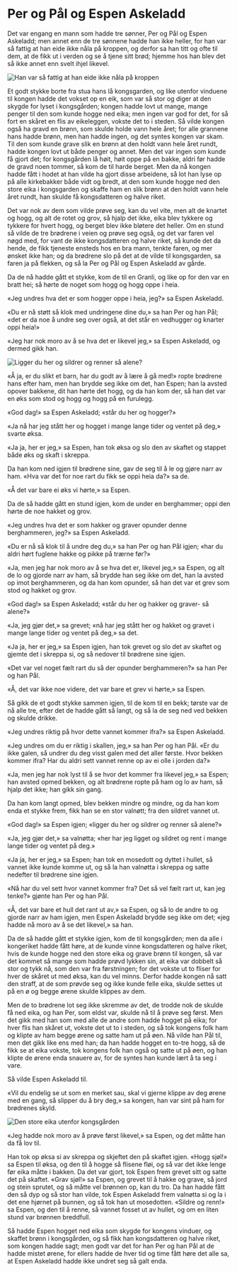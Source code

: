 # Per og Pål og Espen Askeladd

Det var engang en mann som hadde tre sønner, Per og Pål og Espen Askeladd; men annet enn de tre sønnene hadde han ikke heller, for han var så fattig at han eide ikke nåla på kroppen, og derfor sa han titt og ofte til dem, at de fikk ut i verden og se å tjene sitt brød; hjemme hos han blev det så ikke annet enn svelt ihjel likevel.

![Han var så fattig at han eide ikke nåla på kroppen](./fattig.png)

Et godt stykke borte fra stua hans lå kongsgarden, og like utenfor vinduene til kongen hadde det vokset op en eik, som var så stor og diger at den skygde for lyset i kongsgården; kongen hadde lovt ut mange, mange penger til den som kunde hogge ned eika; men ingen var god for det, for så fort en skåret en flis av eikeleggen, vokste det to i steden. Så vilde kongen også ha gravd en brønn, som skulde holde vann hele året; for alle grannene hans hadde brønn, men han hadde ingen, og det syntes kongen var skam. Til den som kunde grave slik en brønn at den holdt vann hele året rundt, hadde kongen lovt ut både penger og annet. Men det var ingen som kunde få gjort det; for kongsgården lå høit, høit oppe på en bakke, aldri før hadde de gravd noen tommer, så kom de til harde berget. Men da nå kongen hadde fått i hodet at han vilde ha gjort disse arbeidene, så lot han lyse op på alle kirkebakker både vidt og bredt, at den som kunde hogge ned den store eika i kongsgarden og skaffe ham en slik brønn at den holdt vann hele året rundt, han skulde få kongsdatteren og halve riket.

Det var nok av dem som vilde prøve seg, kan du vel vite, men alt de knartet og hogg, og alt de rotet og grov, så hjalp det ikke, eika blev tykkere og tykkere for hvert hogg, og berget blev ikke bløtere det heller. Om en stund så vilde de tre brødrene i veien og prøve seg også, og det var faren vel nøgd med, for vant de ikke kongsdatteren og halve riket, så kunde det da hende, de fikk tjeneste ensteds hos en bra mann, tenkte faren, og mer ønsket ikke han; og da brødrene slo på det at de vilde til kongsgarden, sa faren ja på flekken, og så la Per og Pål og Espen Askeladd av gårde.

Da de nå hadde gått et stykke, kom de til en Granli, og like op for den var en bratt hei; så hørte de noget som hogg og hogg oppe i heia.

«Jeg undres hva det er som hogger oppe i heia, jeg?» sa Espen Askeladd.

«Du er nå støtt så klok med undringene dine du,» sa han Per og han Pål; «det er da noe å undre seg over også, at det står en vedhugger og knarter oppi heia!»

«Jeg har nok moro av å se hva det er likevel jeg,» sa Espen Askeladd, og dermed gikk han.

![Ligger du her og sildrer og renner så alene?](./sildrer.png)

«Å ja, er du slikt et barn, har du godt av å lære å gå med!» ropte brødrene hans efter ham, men han brydde seg ikke om det, han Espen; han la avsted opover bakkene, dit han hørte det hogg, og da han kom der, så han det var en øks som stod og hogg og hogg på en furulegg.

«God dag!» sa Espen Askeladd; «står du her og hogger?»

«Ja nå har jeg stått her og hogget i mange lange tider og ventet på deg,» svarte øksa.

«Ja ja, her er jeg,» sa Espen, han tok øksa og slo den av skaftet og stappet både øks og skaft i skreppa.

Da han kom ned igjen til brødrene sine, gav de seg til å le og gjøre narr av ham. «Hva var det for noe rart du fikk se oppi heia da?» sa de.

«Å det var bare ei øks vi hørte,» sa Espen.

Da de så hadde gått en stund igjen, kom de under en berghammer; oppi den hørte de noe hakket og grov.

«Jeg undres hva det er som hakker og graver opunder denne berghammeren, jeg?» sa Espen Askeladd.

«Du er nå så klok til å undre deg du,» sa han Per og han Pål igjen; «har du aldri hørt fuglene hakke og pikke på trærne før?»

«Ja, men jeg har nok moro av å se hva det er, likevel jeg,» sa Espen, og alt de lo og gjorde narr av ham, så brydde han seg ikke om det, han la avsted op imot berghammeren, og da han kom opunder, så han det var et grev som stod og hakket og grov.

«God dag!» sa Espen Askeladd; «står du her og hakker og graver- så alene?»

«Ja, jeg gjør det,» sa grevet; «nå har jeg stått her og hakket og gravet i mange lange tider og ventet på deg,» sa det.

«Ja ja, her er jeg,» sa Espen igjen, han tok grevet og slo det av skaftet og gjemte det i skreppa si, og så nedover til brødrene sine igjen.

«Det var vel noget fælt rart du så der opunder berghammeren?» sa han Per og han Pål.

«Å, det var ikke noe videre, det var bare et grev vi hørte,» sa Espen.

Så gikk de et godt stykke sammen igjen, til de kom til en bekk; tørste var de nå alle tre, efter det de hadde gått så langt, og så la de seg ned ved bekken og skulde drikke.

«Jeg undres riktig på hvor dette vannet kommer ifra?» sa Espen Askeladd.

«Jeg undres om du er riktig i skallen, jeg,» sa han Per og han Pål. «Er du ikke galen, så undrer du deg visst galen med det aller første. Hvor bekken kommer ifra? Har du aldri sett vannet renne op av ei olle i jorden da?»

«Ja, men jeg har nok lyst til å se hvor det kommer fra likevel jeg,» sa Espen; han avsted opmed bekken, og alt brødrene ropte på ham og lo av ham, så hjalp det ikke; han gikk sin gang.

Da han kom langt opmed, blev bekken mindre og mindre, og da han kom enda et stykke frem, fikk han se en stor valnøtt; fra den sildret vannet ut.

«God dag!» sa Espen igjen; «ligger du her og sildrer og renner så alene?»

«Ja, jeg gjør det,» sa valnøtta; «her har jeg ligget og sildret og rent i mange lange tider og ventet på deg.»

«Ja ja, her er jeg,» sa Espen; han tok en mosedott og dyttet i hullet, så vannet ikke kunde komme ut, og så la han valnøtta i skreppa og satte nedefter til brødrene sine igjen.

«Nå har du vel sett hvor vannet kommer fra? Det så vel fælt rart ut, kan jeg tenke?» gjønte han Per og han Pål.

«Å, det var bare et hull det rant ut av,» sa Espen, og så lo de andre to og gjorde narr av ham igjen, men Espen Askeladd brydde seg ikke om det; «jeg hadde nå moro av å se det likevel,» sa han.

Da de så hadde gått et stykke igjen, kom de til kongsgården; men da alle i kongeriket hadde fått høre, at de kunde vinne kongsdatteren og halve riket, hvis de kunde hogge ned den store eika og grave brønn til kongen, så var det kommet så mange som hadde prøvd lykken sin, at eika var dobbelt så stor og tykk nå, som den var fra førstningen; for det vokste ut to fliser for hver de skåret ut med øksa, kan du vel minns. Derfor hadde kongen nå satt den straff, at de som prøvde seg og ikke kunde felle eika, skulde settes ut på en ø og begge ørene skulde klippes av dem.

Men de to brødrene lot seg ikke skremme av det, de trodde nok de skulde få ned eika, og han Per, som eldst var, skulde nå til å prøve seg først. Men det gikk med han som med alle de andre som hadde hogget på eika; for hver flis han skåret ut, vokste det ut to i steden, og så tok kongens folk ham og klipte av ham begge ørene og satte ham ut på øen. Nå vilde han Pål til, men det gikk like ens med han; da han hadde hogget en to-tre hogg, så de fikk se at eika vokste, tok kongens folk han også og satte ut på øen, og han klipte de ørene enda snauere av, for de syntes han kunde lært å ta seg i vare.

Så vilde Espen Askeladd til.

«Vil du endelig se ut som en merket sau, skal vi gjerne klippe av deg ørene med en gang, så slipper du å bry deg,» sa kongen, han var sint på ham for brødrenes skyld.

![Den store eika utenfor kongsgården](./eika.png)

«Jeg hadde nok moro av å prøve først likevel,» sa Espen, og det måtte han da få lov til.

Han tok op øksa si av skreppa og skjeftet den på skaftet igjen. «Hogg sjøl!» sa Espen til øksa, og den til å hogge så flisene fløi, og så var det ikke lenge før eika måtte i bakken. Da det var gjort, tok Espen frem grevet sitt og satte det på skaftet. «Grav sjøl!» sa Espen, og grevet til å hakke og grave, så jord og stein sprutet, og så måtte vel brønnen op, kan du tro. Da han hadde fått den så dyp og så stor han vilde, tok Espen Askeladd frem valnøtta si og la i det ene hjørnet på bunnen, og så tok han ut mosedotten. «Sildre og renn!» sa Espen, og den til å renne, så vannet fosset ut av hullet, og om en liten stund var brønnen breddfull.

Så hadde Espen hogget ned eika som skygde for kongens vinduer, og skaffet brønn i kongsgården, og så fikk han kongsdatteren og halve riket, som kongen hadde sagt; men godt var det for han Per og han Pål at de hadde mistet ørene, for ellers hadde de hver tid og time fått høre det alle sa, at Espen Askeladd hadde ikke undret seg så galt enda.
